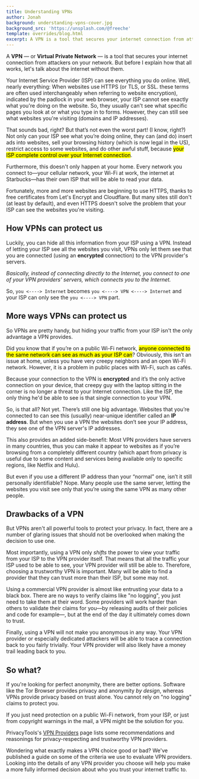 ```yaml
---
title: Understanding VPNs
author: Jonah
background: understanding-vpns-cover.jpg
background_src: 'https://unsplash.com/@freeche'
template: overrides/blog.html
excerpt: A VPN is a tool that secures your internet connection from attackers on your network...
---
```


<p class="lead">A <strong>VPN</strong> — or <strong>Virtual Private Network</strong> — is a tool that secures your internet connection from attackers on your network. But before I explain how that all works, let's talk about the internet without them.</p>

Your Internet Service Provider (ISP) can see everything you do online. Well, nearly everything: When websites use HTTPS (or TLS, or SSL. these terms are often used interchangeably when referring to website encryption), indicated by the padlock in your web browser, your ISP cannot see exactly what you're doing on the website. So, they usually can't see what specific pages you look at or what you type in to forms. However, they can still see what websites you're visiting (domains and IP addresses).

That sounds bad, right? But that’s not even the worst part! (I know, right?) Not only can your ISP see what you’re doing online, they can (and do) insert ads into websites, sell your browsing history (which is now legal in the US), restrict access to some websites, and do other awful stuff, because <mark>your ISP complete control over your Internet connection</mark>.

Furthermore, this doesn't only happen at your home. Every network you connect to—your cellular network, your Wi-Fi at work, the internet at Starbucks—has their own ISP that will be able to read your data.

Fortunately, more and more websites are beginning to use HTTPS, thanks to free certificates from Let's Encrypt and Cloudflare. But many sites still don't (at least by default), and even HTTPS doesn't solve the problem that your ISP can see the websites you're visiting.

## How VPNs can protect us
Luckily, you can hide all this information from your ISP using a VPN. Instead of letting your ISP see all the websites you visit, VPNs only let them see that you are connected (using an **encrypted** connection) to the VPN provider's servers.

*Basically, instead of connecting directly to the Internet, you connect to one of your VPN providers’ servers, which connects you to the Internet.*

So, `you <----> Internet` becomes `you <----> VPN <----> Internet` and your ISP can only see the `you <----> VPN` part.

## More ways VPNs can protect us
So VPNs are pretty handy, but hiding your traffic from your ISP isn't the only advantage a VPN provides.

Did you know that if you’re on a public Wi-Fi network, <mark>anyone connected to the same network can see as much as your ISP can</mark>? Obviously, this isn’t an issue at home, unless you have very creepy neighbors and an open Wi-Fi network. However, it is a problem in public places with Wi-Fi, such as cafés.

Because your connection to the VPN is **encrypted** and it’s the only active connection on your device, that creepy guy with the laptop sitting in the corner is no longer a threat to your Internet connection. Like the ISP, the only thing he'd be able to see is that single connection to your VPN.

So, is that all? Not yet. There’s still one big advantage. Websites that you’re connected to can see this (usually) near-unique identifier called an **IP address**. But when you use a VPN the websites don’t see your IP address, they see one of the VPN server's IP addresses.

This also provides an added side-benefit: Most VPN providers have servers in many countries, thus you can make it appear to websites as if you’re browsing from a completely different country (which apart from privacy is useful due to some content and services being available only to specific regions, like Netflix and Hulu).

But even if you use a different IP address than your “normal” one,  isn’t it still personally identifiable? Nope. Many people use the same  server, letting the websites you visit see only that you’re using the  same VPN as many other people.

## Drawbacks of a VPN
But VPNs aren't all powerful tools to protect your privacy. In fact, there are a number of glaring issues that should not be overlooked when making the decision to use one.

Most importantly, using a VPN only *shifts* the power to view your traffic from your ISP to the VPN provider itself. That means that all the traffic your ISP used to be able to see, your VPN provider will still be able to. Therefore, choosing a trustworthy VPN is important. Many will be able to find a provider that they can trust more than their ISP, but some may not.

Using a commercial VPN provider is almost like entrusting your data to a black box. There are no ways to verify claims like "no logging", you just need to take them at their word. Some providers will work harder than others to validate their claims for you—by releasing audits of their policies and code for example—, but at the end of the day it ultimately comes down to trust.

Finally, using a VPN will not make you anonymous in any way. Your VPN provider or especially dedicated attackers will be able to trace a connection back to you fairly trivially. Your VPN provider will also likely have a money trail leading back to you.

## So what?
If you're looking for perfect anonymity, there are better options. Software like the Tor Browser provides privacy and anonymity *by design*, whereas VPNs provide privacy based on trust alone. You cannot rely on "no logging" claims to protect you.

If you just need protection on a public Wi-Fi network, from your ISP, or just from copyright warnings in the mail, a VPN might be the solution for you.

PrivacyTools's [VPN Providers](https://www.privacytools.io/providers/vpn/) page lists some recommendations and reasonings for privacy-respecting and trustworthy VPN providers.

Wondering what exactly makes a VPN choice good or bad? We've published a guide on some of the criteria we use to evaluate VPN providers. Looking into the details of any VPN provider you choose will help you make a more fully informed decision about who you trust your internet traffic to.
